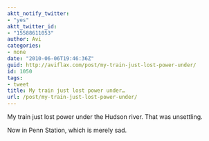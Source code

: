 ```yaml
---
aktt_notify_twitter:
- "yes"
aktt_twitter_id:
- "15588611053"
author: Avi
categories:
- none
date: "2010-06-06T19:46:36Z"
guid: http://aviflax.com/post/my-train-just-lost-power-under/
id: 1050
tags:
- tweet
title: My train just lost power under…
url: /post/my-train-just-lost-power-under/
---
```

My train just lost power under the Hudson river. That was unsettling.

Now in Penn Station, which is merely sad.
